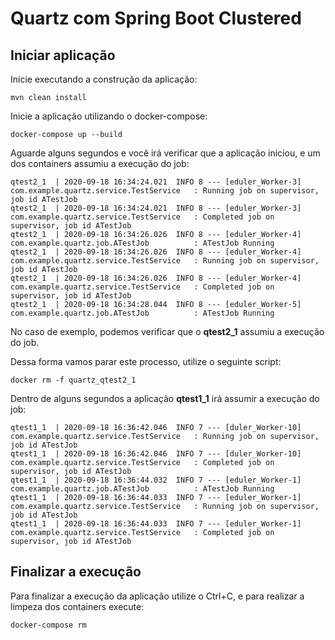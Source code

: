 # Quartz com Spring Boot Clustered

## Iniciar aplicação

Inicie executando a construção da aplicação:

```shell script
mvn clean install
```

Inicie a aplicação utilizando o docker-compose:
```shell script
docker-compose up --build
```

Aguarde alguns segundos e você irá verificar que a aplicação iniciou, e um dos containers
assumiu a execução do job:

```shell script
qtest2_1  | 2020-09-18 16:34:24.021  INFO 8 --- [eduler_Worker-3] com.example.quartz.service.TestService   : Running job on supervisor, job id ATestJob
qtest2_1  | 2020-09-18 16:34:24.021  INFO 8 --- [eduler_Worker-3] com.example.quartz.service.TestService   : Completed job on supervisor, job id ATestJob
qtest2_1  | 2020-09-18 16:34:26.026  INFO 8 --- [eduler_Worker-4] com.example.quartz.job.ATestJob          : ATestJob Running
qtest2_1  | 2020-09-18 16:34:26.026  INFO 8 --- [eduler_Worker-4] com.example.quartz.service.TestService   : Running job on supervisor, job id ATestJob
qtest2_1  | 2020-09-18 16:34:26.026  INFO 8 --- [eduler_Worker-4] com.example.quartz.service.TestService   : Completed job on supervisor, job id ATestJob
qtest2_1  | 2020-09-18 16:34:28.044  INFO 8 --- [eduler_Worker-5] com.example.quartz.job.ATestJob          : ATestJob Running
```

No caso de exemplo, podemos verificar que o **qtest2_1** assumiu a execução do job.

Dessa forma vamos parar este processo, utilize o seguinte script:
```shell script
docker rm -f quartz_qtest2_1
```

Dentro de alguns segundos a aplicação **qtest1_1** irá assumir a execução do job:
```shell script
qtest1_1  | 2020-09-18 16:36:42.046  INFO 7 --- [duler_Worker-10] com.example.quartz.service.TestService   : Running job on supervisor, job id ATestJob
qtest1_1  | 2020-09-18 16:36:42.046  INFO 7 --- [duler_Worker-10] com.example.quartz.service.TestService   : Completed job on supervisor, job id ATestJob
qtest1_1  | 2020-09-18 16:36:44.032  INFO 7 --- [eduler_Worker-1] com.example.quartz.job.ATestJob          : ATestJob Running
qtest1_1  | 2020-09-18 16:36:44.033  INFO 7 --- [eduler_Worker-1] com.example.quartz.service.TestService   : Running job on supervisor, job id ATestJob
qtest1_1  | 2020-09-18 16:36:44.033  INFO 7 --- [eduler_Worker-1] com.example.quartz.service.TestService   : Completed job on supervisor, job id ATestJob
```

## Finalizar a execução

Para finalizar a execução da aplicação utilize o Ctrl+C, e para realizar a limpeza dos containers execute:
```shell script
docker-compose rm
```